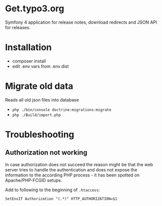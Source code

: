 # Get.typo3.org

Symfony 4 application for release notes, download redirects and JSON API for releases.

# Installation

- composer install
- edit .env vars from .env.dist

# Migrate old data
Reads all old json files into database

- `php ./bin/console doctrine:migrations:migrate`
- `php ./Build/import.php`

# Troubleshooting

## Authorization not working

In case authorization does not succeed the reason might be that the web server
tries to handle the authentication and does not expose the information to the
according PHP process - it has been spotted on Apache/PHP-FCGID setups.

Add to following to the beginning of `.htaccess`:

```
SetEnvIf Authorization "(.*)" HTTP_AUTHORIZATION=$1
```
